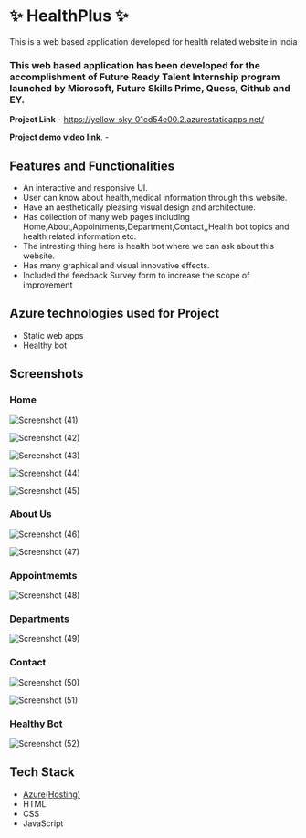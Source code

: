 # ✨ HealthPlus  ✨

This is a web based application developed for health related website in india

### This web based application has been developed for the accomplishment of Future Ready Talent Internship program launched by Microsoft, Future Skills Prime, Quess, Github and EY.


**Project Link** - https://yellow-sky-01cd54e00.2.azurestaticapps.net/

**Project demo video link**. - 


## Features and Functionalities

- An interactive and responsive UI.
- User can know about health,medical information through this website.
- Have an aesthetically pleasing visual design and architecture.
- Has collection of many web pages including Home,About,Appointments,Department,Contact,,Health bot topics and health related information etc.
- The intresting thing here is health bot where we can ask about this website.
- Has many graphical and visual innovative effects.
- Included the feedback Survey form to increase the scope of improvement 

## Azure technologies used for Project
- Static web apps
- Healthy bot


## Screenshots
 ### Home 


![Screenshot (41)](https://user-images.githubusercontent.com/85351710/218240861-0006437d-2e05-4343-a7d8-ddc8eb1a6ad2.png)



![Screenshot (42)](https://user-images.githubusercontent.com/85351710/218240866-c6f246b7-2280-4c7c-9768-785cb66d6653.png)


![Screenshot (43)](https://user-images.githubusercontent.com/85351710/218240871-5507b534-9457-490a-a12b-37150afe7c78.png)


![Screenshot (44)](https://user-images.githubusercontent.com/85351710/218240875-335cf130-0580-4e94-9d2b-215e861a0d47.png)


![Screenshot (45)](https://user-images.githubusercontent.com/85351710/218241059-140ce039-e3d9-4ade-b98c-af92c20e8043.png)


### About Us 

![Screenshot (46)](https://user-images.githubusercontent.com/85351710/218240918-c2b8cb9b-f8ca-474f-a7e6-c6614d7f65bc.png)


![Screenshot (47)](https://user-images.githubusercontent.com/85351710/218240917-ad83fff0-96b3-46e2-a4b8-ec162a93c5fa.png)


### Appointmemts


![Screenshot (48)](https://user-images.githubusercontent.com/85351710/218240940-8bbd7ba9-c138-4348-8885-8c48f3d80373.png)



### Departments


![Screenshot (49)](https://user-images.githubusercontent.com/85351710/218240969-46fb897e-5db2-4516-b219-363f9dfeb68a.png)



### Contact


![Screenshot (50)](https://user-images.githubusercontent.com/85351710/218241017-8edb43e4-8edb-49e6-8901-816a0a4d2807.png)


![Screenshot (51)](https://user-images.githubusercontent.com/85351710/218241027-80ec98ca-a268-47aa-aec9-17c9c76fa999.png)


### Healthy Bot


![Screenshot (52)](https://user-images.githubusercontent.com/85351710/218241044-7cadb4d9-a73f-46f8-b9cc-c0aa66b14eb7.png)



## Tech Stack
- [Azure(Hosting)](https://azure.microsoft.com/en-in/features/azure-portal/)
- HTML
- CSS
- JavaScript
